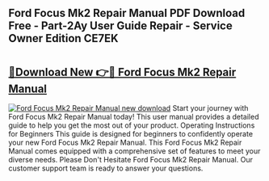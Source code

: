 ## Ford Focus Mk2 Repair Manual PDF Download Free - Part-2Ay User Guide Repair - Service Owner Edition CE7EK

# <h2><a href="http://cf27419.oget.top/?id=Ford+Focus+Mk2+Repair+Manual">🔗Download New 👉🔴 Ford Focus Mk2 Repair Manual</a></h2>

[![Ford Focus Mk2 Repair Manual new download](https://i.imgur.com/5g1atiW.png)](http://cf27419.oget.top/?id=Ford+Focus+Mk2+Repair+Manual)
Start your journey with Ford Focus Mk2 Repair Manual today! This user manual provides a detailed guide to help you get the most out of your product. Operating Instructions for Beginners This guide is designed for beginners to confidently operate your new Ford Focus Mk2 Repair Manual. This Ford Focus Mk2 Repair Manual comes equipped with a comprehensive set of features to meet your diverse needs. Please Don't Hesitate Ford Focus Mk2 Repair Manual. Our customer support team is ready to answer your questions.
